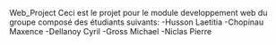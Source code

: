 Web_Project
Ceci est le projet pour le module developpement web du groupe composé des étudiants suivants:
-Husson Laetitia
-Chopinau Maxence
-Dellanoy Cyril
-Gross Michael
-Niclas Pierre